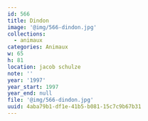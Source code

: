 ```yaml
---
id: 566
title: Dindon
image: '@img/566-dindon.jpg'
collections:
  - animaux
categories: Animaux
w: 65
h: 81
location: jacob schulze
note: ''
year: '1997'
year_start: 1997
year_end: null
file: '@img/566-dindon.jpg'
uuid: 4aba79b1-df1e-41b5-b081-15c7c9b67b31
---
```


